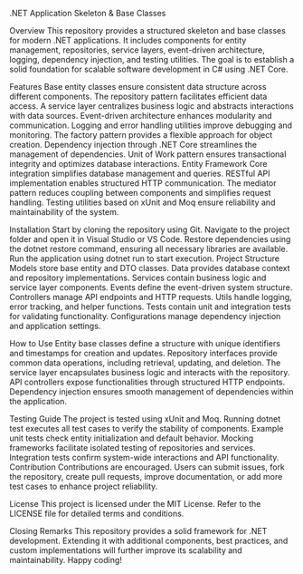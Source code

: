 .NET Application Skeleton & Base Classes

Overview
This repository provides a structured skeleton and base classes for modern .NET applications. It includes components for entity management, repositories, service layers, event-driven architecture, logging, dependency injection, and testing utilities. The goal is to establish a solid foundation for scalable software development in C# using .NET Core.

Features
Base entity classes ensure consistent data structure across different components. The repository pattern facilitates efficient data access. A service layer centralizes business logic and abstracts interactions with data sources. Event-driven architecture enhances modularity and communication. Logging and error handling utilities improve debugging and monitoring. The factory pattern provides a flexible approach for object creation. Dependency injection through .NET Core streamlines the management of dependencies. Unit of Work pattern ensures transactional integrity and optimizes database interactions. Entity Framework Core integration simplifies database management and queries. RESTful API implementation enables structured HTTP communication. The mediator pattern reduces coupling between components and simplifies request handling. Testing utilities based on xUnit and Moq ensure reliability and maintainability of the system.

Installation
Start by cloning the repository using Git. Navigate to the project folder and open it in Visual Studio or VS Code. Restore dependencies using the dotnet restore command, ensuring all necessary libraries are available. Run the application using dotnet run to start execution.
Project Structure
Models store base entity and DTO classes. Data provides database context and repository implementations. Services contain business logic and service layer components. Events define the event-driven system structure. Controllers manage API endpoints and HTTP requests. Utils handle logging, error tracking, and helper functions. Tests contain unit and integration tests for validating functionality. Configurations manage dependency injection and application settings.

How to Use
Entity base classes define a structure with unique identifiers and timestamps for creation and updates. Repository interfaces provide common data operations, including retrieval, updating, and deletion. The service layer encapsulates business logic and interacts with the repository. API controllers expose functionalities through structured HTTP endpoints. Dependency injection ensures smooth management of dependencies within the application.

Testing Guide
The project is tested using xUnit and Moq. Running dotnet test executes all test cases to verify the stability of components. Example unit tests check entity initialization and default behavior. Mocking frameworks facilitate isolated testing of repositories and services. Integration tests confirm system-wide interactions and API functionality.
Contribution
Contributions are encouraged. Users can submit issues, fork the repository, create pull requests, improve documentation, or add more test cases to enhance project reliability.

License
This project is licensed under the MIT License. Refer to the LICENSE file for detailed terms and conditions.

Closing Remarks
This repository provides a solid framework for .NET development. Extending it with additional components, best practices, and custom implementations will further improve its scalability and maintainability. Happy coding!